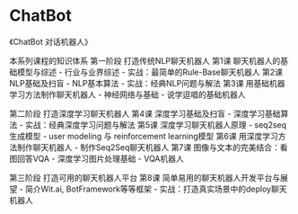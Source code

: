 # ChatBot
《ChatBot 对话机器人》

本系列课程的知识体系
第一阶段 打造传统NLP聊天机器⼈
	第1课 聊天机器⼈的基础模型与综述
		- ⾏业与业界综述
		- 实战：最简单的Rule-Base聊天机器⼈
	第2课 NLP基础及扫盲
		- NLP基本算法
		- 实战：经典NLP问题与解法
	第3课 ⽤基础机器学习⽅法制作聊天机器⼈
		- 神经⽹络与基础
		- 说学逗唱的基础机器⼈


第二阶段 打造深度学习聊天机器⼈
	第4课 深度学习基础及扫盲
		- 深度学习基础算法
		- 实战：经典深度学习问题与解法
	第5课 深度学习聊天机器⼈原理
		- seq2seq⽣成模型
		- user modeling 与 reinforcement learning模型
	第6课 ⽤深度学习⽅法制作聊天机器⼈
		- 制作Seq2Seq聊天机器⼈
	第7课 图像与⽂本的完美结合：看图回答VQA
		- 深度学习图⽚处理基础
		- VQA机器⼈

第三阶段 打造可⽤的聊天机器⼈平台
	第8课 简单易⽤的聊天机器⼈开发平台与展望
		- 简介Wit.ai, BotFramework等等框架
		- 实战：打造真实场景中的deploy聊天机器⼈